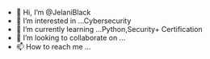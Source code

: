 - 👋 Hi, I’m @JelaniBlack
- 👀 I’m interested in ...Cybersecurity
- 🌱 I’m currently learning ...Python,Security+ Certification
- 💞️ I’m looking to collaborate on ...
- 📫 How to reach me ...

<!---
JelaniBlack/JelaniBlack is a ✨ special ✨ repository because its `README.md` (this file) appears on your GitHub profile.
You can click the Preview link to take a look at your changes.
--->
